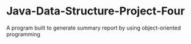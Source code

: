 # Java-Data-Structure-Project-Four

A program built to generate summary report by using object-oriented programming
